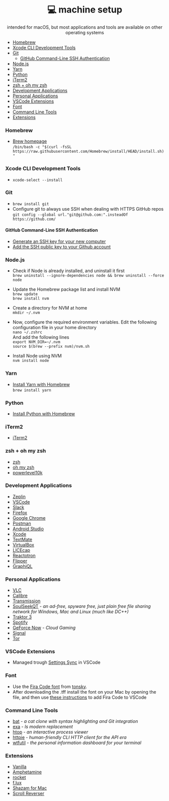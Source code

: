 <div align="center" margin="0 auto 20px">
  <h1>💻 machine setup</h1>
  <p>intended for macOS, but most applications and tools are available on other operating systems
</div>

- [Homebrew](#homebrew)
- [Xcode CLI Development Tools](#xcode-cli-development-tools)
- [Git](#git)
  * [GitHub Command-Line SSH Authentication](#github-command-line-ssh-authentication)
- [Node.js](#nodejs)
- [Yarn](#yarn)
- [Python](#python)
- [iTerm2](#iterm2)
- [zsh + oh my zsh](#zsh---oh-my-zsh)
- [Development Applications](#development-applications)
- [Personal Applications](#personal-applications)
- [VSCode Extensions](#vscode-extensions)
- [Font](#font)
- [Command Line Tools](#command-line-tools)
- [Extensions](#extensions)


### Homebrew
- [Brew homepage](https://brew.sh/) <br>
`/bin/bash -c "$(curl -fsSL https://raw.githubusercontent.com/Homebrew/install/HEAD/install.sh)"`

### Xcode CLI Development Tools
- `xcode-select --install`

### Git
- `brew install git`
- Configure git to always use SSH when dealing with HTTPS GitHub repos <br>
`git config --global url."git@github.com:".insteadOf https://github.com/`

#### GitHub Command-Line SSH Authentication
- [Generate an SSH key for your new computer](https://help.github.com/en/github/authenticating-to-github/generating-a-new-ssh-key-and-adding-it-to-the-ssh-agent)
- [Add the SSH public key to your Github account](https://help.github.com/en/github/authenticating-to-github/adding-a-new-ssh-key-to-your-github-account)

### Node.js
- Check if Node is already installed, and uninstall it first <br>
`brew uninstall --ignore-dependencies node && brew uninstall --force node`

- Update the Homebrew package list and install NVM <br>
`brew update` <br>
`brew install nvm`

- Create a directory for NVM at home <br>
`mkdir ~/.nvm`

- Now, configure the required environment variables. Edit the following configuration file in your home directory <br>
`nano ~/.zshrc` <br>
And add the following lines <br>
`export NVM_DIR=~/.nvm` <br>
`source $(brew --prefix nvm)/nvm.sh`

- Install Node using NVM <br>
 `nvm install node`

### Yarn 
- [Install Yarn with Homebrew](https://formulae.brew.sh/formula/yarn) <br>
`brew install yarn`

### Python
- [Install Python with Homebrew](https://docs.brew.sh/Homebrew-and-Python)

### iTerm2
- [iTerm2](https://www.iterm2.com)

### zsh + oh my zsh
- [zsh](https://ohmyz.sh)
- [oh my zsh](https://ohmyz.sh/)
- [powerlevel10k](https://github.com/romkatv/powerlevel10k)

### Development Applications
- [Zeplin](https://zeplin.io)
- [VSCode](https://code.visualstudio.com/Download)
- [Slack](https://slack.com/intl/es/downloads/osx)
- [Firefox](https://www.mozilla.org/ro/firefox/)
- [Google Chrome](https://www.google.com/chrome/)
- [Postman](https://www.postman.com/)
- [Android Studio](https://developer.android.com/studio)
- [Xcode](https://developer.apple.com/xcode/)
- [TextMate](https://macromates.com/)
- [VirtualBox](https://www.virtualbox.org/)
- [LICEcap](https://www.cockos.com/licecap/)
- [Reactotron](https://github.com/infinitered/reactotron)
- [Flipper](https://fbflipper.com/)
- [GraphiQL](https://www.electronjs.org/apps/graphiql)


### Personal Applications
- [VLC](https://www.videolan.org/vlc/download-macosx.en-GB.html)
- [Calibre](https://calibre-ebook.com/)
- [Transmission](https://transmissionbt.com/)
- [SoulSeekQT](http://www.slsknet.org/news/) - *an ad-free, spyware free, just plain free file sharing network for Windows, Mac and Linux (much like DC++)*
- [Traktor 3](https://www.native-instruments.com/en/products/traktor/dj-software/traktor-pro-3/)
- [Spotify](https://www.spotify.com/)
- [GeForce Now](https://www.nvidia.com/en-eu/geforce-now/) - *Cloud Gaming*
- [Signal](https://signal.org/)
- [Tor](https://www.torproject.org/download/)

### VSCode Extensions
- Managed trough [Settings Sync](https://code.visualstudio.com/docs/editor/settings-sync) in VSCode

### Font
- Use the [Fira Code font](https://github.com/tonsky/FiraCode) from [tonsky](https://tonsky.me/). 
- After downloading the .tff  install the font on your Mac by opening the file, and then use [these instructions](https://github.com/tonsky/FiraCode/wiki/VS-Code-Instructions) to add Fira Code to VSCode

### Command Line Tools
- [bat](https://github.com/sharkdp/bat) - *a cat clone with syntax highlighting and Git integration*
- [exa](https://github.com/ogham/exa) - *ls modern replacement*
- [htop](https://github.com/htop-dev/htop) - *an interactive process viewer*
- [httpie](https://github.com/httpie/httpie) - *human-friendly CLI HTTP client for the API era*
- [wtfutil](https://github.com/wtfutil/wtf) - *the personal information dashboard for your terminal*

### Extensions
- [Vanilla](https://matthewpalmer.net/vanilla/)
- [Amphetamine](https://apps.apple.com/us/app/amphetamine/id937984704)
- [rocket](https://matthewpalmer.net/rocket/)
- [f.lux](https://justgetflux.com)
- [Shazam for Mac](https://apps.apple.com/us/app/shazam/id897118787)
- [Scroll Reverser](https://pilotmoon.com/scrollreverser/)
